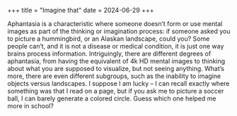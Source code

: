 +++
title = "Imagine that"
date = 2024-06-29
+++

Aphantasia is a characteristic where someone doesn’t form or use mental images as part of the thinking or imagination process: if someone asked you to picture a hummingbird, or an Alaskan landscape, could you? Some people can’t, and it is not a disease or medical condition, it is just one way brains process information. Intriguingly, there are different degrees of aphantasia, from having the equivalent of 4k HD mental images to thinking about what you are supposed to visualize, but not seeing anything. What’s more, there are even different subgroups, such as the inability to imagine objects versus landscapes. I suppose I am lucky – I can recall exactly where something was that I read on a page, but if you ask me to picture a soccer ball, I can barely generate a colored circle. Guess which one helped me more in school?
